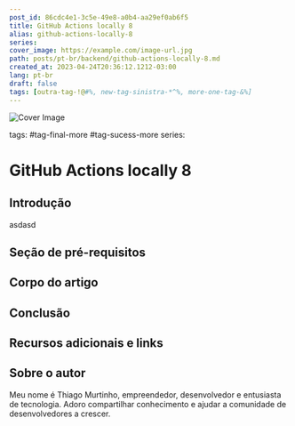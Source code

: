 ```yaml
---
post_id: 86cdc4e1-3c5e-49e8-a0b4-aa29ef0ab6f5
title: GitHub Actions locally 8
alias: github-actions-locally-8
series: 
cover_image: https://example.com/image-url.jpg
path: posts/pt-br/backend/github-actions-locally-8.md
created_at: 2023-04-24T20:36:12.1212-03:00
lang: pt-br
draft: false
tags: [outra-tag-!@#%, new-tag-sinistra-*^%, more-one-tag-&%]
---
```

![Cover Image](https://example.com/image-url.jpg)

tags: #tag-final-more #tag-sucess-more
series: 

# GitHub Actions locally 8

## Introdução  

 asdasd
## Seção de pré-requisitos  

 
## Corpo do artigo  

 
## Conclusão  

 
## Recursos adicionais e links  

 
## Sobre o autor
Meu nome é Thiago Murtinho, empreendedor, desenvolvedor e entusiasta de tecnologia. Adoro compartilhar conhecimento e ajudar a comunidade de desenvolvedores a crescer.



